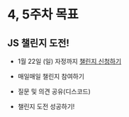 # 4, 5주차 목표

## JS 챌린지 도전!

- 1월 22일 (일) 자정까지 [챌린지 신청하기](https://nomadcoders.co/vanillajs-challenge)

- 매일매일 챌린지 참여하기

- 질문 및 의견 공유(디스코드)

- 챌린지 도전 성공하기!
